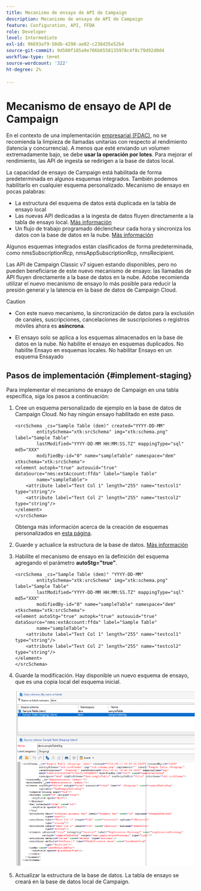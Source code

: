 ```yaml
---
title: Mecanismo de ensayo de API de Campaign
description: Mecanismo de ensayo de API de Campaign
feature: Configuration, API, FFDA
role: Developer
level: Intermediate
exl-id: 96693af9-50db-4298-ae02-c238d35e52b4
source-git-commit: 9d500f185a9e706b6558135978c4f8c79d92d0d4
workflow-type: tm+mt
source-wordcount: '322'
ht-degree: 2%

---
```


# Mecanismo de ensayo de API de Campaign

En el contexto de una implementación [empresarial (FDAC)](enterprise-deployment.md), no se recomienda la limpieza de llamadas unitarias con respecto al rendimiento (latencia y concurrencia). A menos que esté enviando un volumen extremadamente bajo, se debe **usar la operación por lotes**. Para mejorar el rendimiento, las API de ingesta se redirigen a la base de datos local.

La capacidad de ensayo de Campaign está habilitada de forma predeterminada en algunos esquemas integrados. También podemos habilitarlo en cualquier esquema personalizado. Mecanismo de ensayo en pocas palabras:

* La estructura del esquema de datos está duplicada en la tabla de ensayo local
* Las nuevas API dedicadas a la ingesta de datos fluyen directamente a la tabla de ensayo local. [Más información](new-apis.md)
* Un flujo de trabajo programado déclencheur cada hora y sincroniza los datos con la base de datos en la nube. [Más información](replication.md)

Algunos esquemas integrados están clasificados de forma predeterminada, como nmsSubscriptionRcp, nmsAppSubscriptionRcp, nmsRecipient.

Las API de Campaign Classic v7 siguen estando disponibles, pero no pueden beneficiarse de este nuevo mecanismo de ensayo: las llamadas de API fluyen directamente a la base de datos en la nube. Adobe recomienda utilizar el nuevo mecanismo de ensayo lo más posible para reducir la presión general y la latencia en la base de datos de Campaign Cloud.

>[!CAUTION]
>
>* Con este nuevo mecanismo, la sincronización de datos para la exclusión de canales, suscripciones, cancelaciones de suscripciones o registros móviles ahora es **asíncrona**.
>
>* El ensayo solo se aplica a los esquemas almacenados en la base de datos en la nube. No habilite el ensayo en esquemas duplicados. No habilite Ensayo en esquemas locales. No habilitar Ensayo en un esquema Ensayado
>

## Pasos de implementación {#implement-staging}

Para implementar el mecanismo de ensayo de Campaign en una tabla específica, siga los pasos a continuación:

1. Cree un esquema personalizado de ejemplo en la base de datos de Campaign Cloud. No hay ningún ensayo habilitado en este paso.

   ```
   <srcSchema _cs="Sample Table (dem)" created="YYYY-DD-MM"
           entitySchema="xtk:srcSchema" img="xtk:schema.png" label="Sample Table"
           lastModified="YYYY-DD-MM HH:MM:SS.TZ" mappingType="sql" md5="XXX"
           modifiedBy-id="0" name="sampleTable" namespace="dem" xtkschema="xtk:srcSchema">
   <element autopk="true" autouuid="true" dataSource="nms:extAccount:ffda" label="Sample Table"
           name="sampleTable">
       <attribute label="Test Col 1" length="255" name="testcol1" type="string"/>
       <attribute label="Test Col 2" length="255" name="testcol2" type="string"/>
   </element>
   </srcSchema>
   ```

   Obtenga más información acerca de la creación de esquemas personalizados en [esta página](../dev/create-schema.md).

1. Guarde y actualice la estructura de la base de datos.  [Más información](../dev/update-database-structure.md)

1. Habilite el mecanismo de ensayo en la definición del esquema agregando el parámetro **autoStg=&quot;true&quot;**.

   ```
   <srcSchema _cs="Sample Table (dem)" "YYYY-DD-MM"
           entitySchema="xtk:srcSchema" img="xtk:schema.png" label="Sample Table"
           lastModified="YYYY-DD-MM HH:MM:SS.TZ" mappingType="sql" md5="XXX"
           modifiedBy-id="0" name="sampleTable" namespace="dem" xtkschema="xtk:srcSchema">
   <element autoStg="true" autopk="true" autouuid="true" dataSource="nms:extAccount:ffda" label="Sample Table"
           name="sampleTable">
       <attribute label="Test Col 1" length="255" name="testcol1" type="string"/>
       <attribute label="Test Col 2" length="255" name="testcol2" type="string"/>
   </element>
   </srcSchema>
   ```

1. Guarde la modificación. Hay disponible un nuevo esquema de ensayo, que es una copia local del esquema inicial.

   ![](assets/staging-mechanism.png)

1. Actualizar la estructura de la base de datos. La tabla de ensayo se creará en la base de datos local de Campaign.
